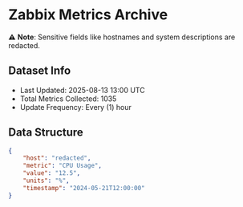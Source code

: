# Zabbix Metrics Archive

⚠️ **Note**: Sensitive fields like hostnames and system descriptions are redacted.

## Dataset Info
- Last Updated: 2025-08-13 13:00 UTC
- Total Metrics Collected: 1035
- Update Frequency: Every (1) hour

## Data Structure
```json
{
    "host": "redacted",
    "metric": "CPU Usage",
    "value": "12.5",
    "units": "%",
    "timestamp": "2024-05-21T12:00:00"
}
```
